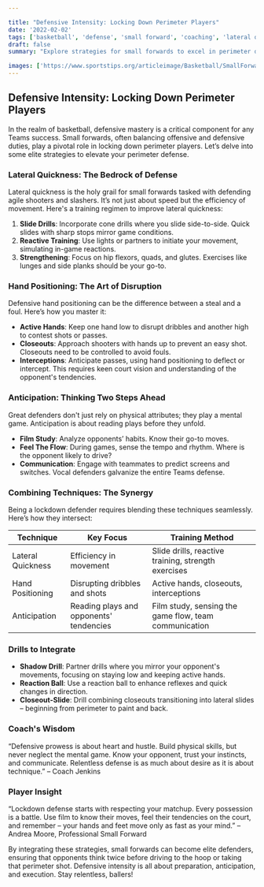 ```yaml
---

title: "Defensive Intensity: Locking Down Perimeter Players"
date: '2022-02-02'
tags: ['basketball', 'defense', 'small forward', 'coaching', 'lateral quickness', 'anticipation', 'hand positioning', 'perimeter defense', 'training']
draft: false
summary: "Explore strategies for small forwards to excel in perimeter defense, including lateral quickness, hand positioning, and anticipation."

images: ['https://www.sportstips.org/articleimage/Basketball/SmallForward/defensive_intensity_locking_down_perimeter_players.webp']
---
```


## Defensive Intensity: Locking Down Perimeter Players

In the realm of basketball, defensive mastery is a critical component for any Teams success. Small forwards, often balancing offensive and defensive duties, play a pivotal role in locking down perimeter players. Let’s delve into some elite strategies to elevate your perimeter defense.

### Lateral Quickness: The Bedrock of Defense

Lateral quickness is the holy grail for small forwards tasked with defending agile shooters and slashers. It’s not just about speed but the efficiency of movement. Here's a training regimen to improve lateral quickness:

1. **Slide Drills**: Incorporate cone drills where you slide side-to-side. Quick slides with sharp stops mirror game conditions.
2. **Reactive Training**: Use lights or partners to initiate your movement, simulating in-game reactions.
3. **Strengthening**: Focus on hip flexors, quads, and glutes. Exercises like lunges and side planks should be your go-to.

### Hand Positioning: The Art of Disruption

Defensive hand positioning can be the difference between a steal and a foul. Here’s how you master it:

- **Active Hands**: Keep one hand low to disrupt dribbles and another high to contest shots or passes.
- **Closeouts**: Approach shooters with hands up to prevent an easy shot. Closeouts need to be controlled to avoid fouls.
- **Interceptions**: Anticipate passes, using hand positioning to deflect or intercept. This requires keen court vision and understanding of the opponent's tendencies.

### Anticipation: Thinking Two Steps Ahead

Great defenders don't just rely on physical attributes; they play a mental game. Anticipation is about reading plays before they unfold.

- **Film Study**: Analyze opponents’ habits. Know their go-to moves.
- **Feel The Flow**: During games, sense the tempo and rhythm. Where is the opponent likely to drive?
- **Communication**: Engage with teammates to predict screens and switches. Vocal defenders galvanize the entire Teams defense.

### Combining Techniques: The Synergy

Being a lockdown defender requires blending these techniques seamlessly. Here’s how they intersect:

| Technique        | Key Focus                                           | Training Method                                             |
|------------------|-----------------------------------------------------|-------------------------------------------------------------|
| Lateral Quickness| Efficiency in movement                              | Slide drills, reactive training, strength exercises          |
| Hand Positioning | Disrupting dribbles and shots                       | Active hands, closeouts, interceptions                       |
| Anticipation     | Reading plays and opponents' tendencies             | Film study, sensing the game flow, team communication        |

### Drills to Integrate

- **Shadow Drill**: Partner drills where you mirror your opponent's movements, focusing on staying low and keeping active hands.
- **Reaction Ball**: Use a reaction ball to enhance reflexes and quick changes in direction.
- **Closeout-Slide**: Drill combining closeouts transitioning into lateral slides – beginning from perimeter to paint and back.

### Coach's Wisdom

“Defensive prowess is about heart and hustle. Build physical skills, but never neglect the mental game. Know your opponent, trust your instincts, and communicate. Relentless defense is as much about desire as it is about technique.” – Coach Jenkins

### Player Insight

“Lockdown defense starts with respecting your matchup. Every possession is a battle. Use film to know their moves, feel their tendencies on the court, and remember – your hands and feet move only as fast as your mind.” – Andrea Moore, Professional Small Forward

By integrating these strategies, small forwards can become elite defenders, ensuring that opponents think twice before driving to the hoop or taking that perimeter shot. Defensive intensity is all about preparation, anticipation, and execution. Stay relentless, ballers!